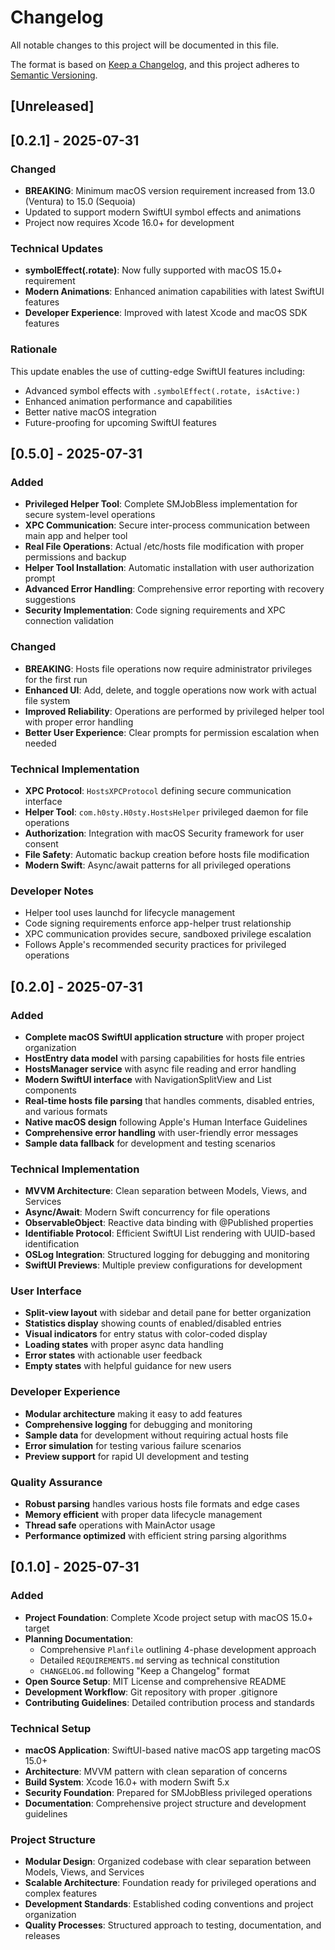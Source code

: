 # Changelog

All notable changes to this project will be documented in this file.

The format is based on [Keep a Changelog](https://keepachangelog.com/en/1.0.0/),
and this project adheres to [Semantic Versioning](https://semver.org/spec/v2.0.0.html).

## [Unreleased]

## [0.2.1] - 2025-07-31

### Changed
- **BREAKING**: Minimum macOS version requirement increased from 13.0 (Ventura) to 15.0 (Sequoia)
- Updated to support modern SwiftUI symbol effects and animations
- Project now requires Xcode 16.0+ for development

### Technical Updates
- **symbolEffect(.rotate)**: Now fully supported with macOS 15.0+ requirement
- **Modern Animations**: Enhanced animation capabilities with latest SwiftUI features
- **Developer Experience**: Improved with latest Xcode and macOS SDK features

### Rationale
This update enables the use of cutting-edge SwiftUI features including:
- Advanced symbol effects with `.symbolEffect(.rotate, isActive:)`
- Enhanced animation performance and capabilities
- Better native macOS integration
- Future-proofing for upcoming SwiftUI features

## [0.5.0] - 2025-07-31

### Added
- **Privileged Helper Tool**: Complete SMJobBless implementation for secure system-level operations
- **XPC Communication**: Secure inter-process communication between main app and helper tool
- **Real File Operations**: Actual /etc/hosts file modification with proper permissions and backup
- **Helper Tool Installation**: Automatic installation with user authorization prompt
- **Advanced Error Handling**: Comprehensive error reporting with recovery suggestions
- **Security Implementation**: Code signing requirements and XPC connection validation

### Changed
- **BREAKING**: Hosts file operations now require administrator privileges for the first run
- **Enhanced UI**: Add, delete, and toggle operations now work with actual file system
- **Improved Reliability**: Operations are performed by privileged helper tool with proper error handling
- **Better User Experience**: Clear prompts for permission escalation when needed

### Technical Implementation
- **XPC Protocol**: `HostsXPCProtocol` defining secure communication interface
- **Helper Tool**: `com.h0sty.H0sty.HostsHelper` privileged daemon for file operations
- **Authorization**: Integration with macOS Security framework for user consent
- **File Safety**: Automatic backup creation before hosts file modification
- **Modern Swift**: Async/await patterns for all privileged operations

### Developer Notes
- Helper tool uses launchd for lifecycle management
- Code signing requirements enforce app-helper trust relationship
- XPC communication provides secure, sandboxed privilege escalation
- Follows Apple's recommended security practices for privileged operations

## [0.2.0] - 2025-07-31

### Added
- **Complete macOS SwiftUI application structure** with proper project organization
- **HostEntry data model** with parsing capabilities for hosts file entries
- **HostsManager service** with async file reading and error handling
- **Modern SwiftUI interface** with NavigationSplitView and List components
- **Real-time hosts file parsing** that handles comments, disabled entries, and various formats
- **Native macOS design** following Apple's Human Interface Guidelines
- **Comprehensive error handling** with user-friendly error messages
- **Sample data fallback** for development and testing scenarios

### Technical Implementation
- **MVVM Architecture**: Clean separation between Models, Views, and Services
- **Async/Await**: Modern Swift concurrency for file operations
- **ObservableObject**: Reactive data binding with @Published properties
- **Identifiable Protocol**: Efficient SwiftUI List rendering with UUID-based identification
- **OSLog Integration**: Structured logging for debugging and monitoring
- **SwiftUI Previews**: Multiple preview configurations for development

### User Interface
- **Split-view layout** with sidebar and detail pane for better organization
- **Statistics display** showing counts of enabled/disabled entries
- **Visual indicators** for entry status with color-coded display
- **Loading states** with proper async data handling
- **Error states** with actionable user feedback
- **Empty states** with helpful guidance for new users

### Developer Experience
- **Modular architecture** making it easy to add features
- **Comprehensive logging** for debugging and monitoring
- **Sample data** for development without requiring actual hosts file
- **Error simulation** for testing various failure scenarios
- **Preview support** for rapid UI development and testing

### Quality Assurance
- **Robust parsing** handles various hosts file formats and edge cases
- **Memory efficient** with proper data lifecycle management
- **Thread safe** operations with MainActor usage
- **Performance optimized** with efficient string parsing algorithms

## [0.1.0] - 2025-07-31

### Added
- **Project Foundation**: Complete Xcode project setup with macOS 15.0+ target
- **Planning Documentation**: 
  - Comprehensive `Planfile` outlining 4-phase development approach
  - Detailed `REQUIREMENTS.md` serving as technical constitution
  - `CHANGELOG.md` following "Keep a Changelog" format
- **Open Source Setup**: MIT License and comprehensive README
- **Development Workflow**: Git repository with proper .gitignore
- **Contributing Guidelines**: Detailed contribution process and standards

### Technical Setup
- **macOS Application**: SwiftUI-based native macOS app targeting macOS 15.0+
- **Architecture**: MVVM pattern with clean separation of concerns
- **Build System**: Xcode 16.0+ with modern Swift 5.x
- **Security Foundation**: Prepared for SMJobBless privileged operations
- **Documentation**: Comprehensive project structure and development guidelines

### Project Structure
- **Modular Design**: Organized codebase with clear separation between Models, Views, and Services
- **Scalable Architecture**: Foundation ready for privileged operations and complex features
- **Development Standards**: Established coding conventions and project organization
- **Quality Processes**: Structured approach to testing, documentation, and releases